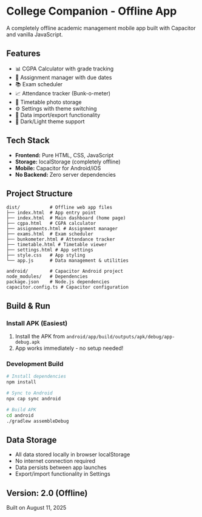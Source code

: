 # College Companion - Offline App

A completely offline academic management mobile app built with Capacitor and vanilla JavaScript.

## Features
- 📊 CGPA Calculator with grade tracking
- 📝 Assignment manager with due dates
- 📚 Exam scheduler
- 📈 Attendance tracker (Bunk-o-meter)  
- 📅 Timetable photo storage
- ⚙️ Settings with theme switching
- 💾 Data import/export functionality
- 🌙 Dark/Light theme support

## Tech Stack
- **Frontend:** Pure HTML, CSS, JavaScript
- **Storage:** localStorage (completely offline)
- **Mobile:** Capacitor for Android/iOS
- **No Backend:** Zero server dependencies

## Project Structure
```
dist/           # Offline web app files
├── index.html  # App entry point
├── index.html  # Main dashboard (home page)
├── cgpa.html   # CGPA calculator
├── assignments.html # Assignment manager
├── exams.html  # Exam scheduler
├── bunkometer.html # Attendance tracker
├── timetable.html # Timetable viewer
├── settings.html # App settings
├── style.css   # App styling
└── app.js      # Data management & utilities

android/        # Capacitor Android project
node_modules/   # Dependencies
package.json    # Node.js dependencies
capacitor.config.ts # Capacitor configuration
```

## Build & Run

### Install APK (Easiest)
1. Install the APK from `android/app/build/outputs/apk/debug/app-debug.apk`
2. App works immediately - no setup needed!

### Development Build
```bash
# Install dependencies
npm install

# Sync to Android
npx cap sync android

# Build APK
cd android
./gradlew assembleDebug
```

## Data Storage
- All data stored locally in browser localStorage
- No internet connection required
- Data persists between app launches
- Export/import functionality in Settings

## Version: 2.0 (Offline)
Built on August 11, 2025
